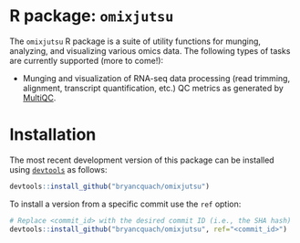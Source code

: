 # R package: `omixjutsu`

The `omixjutsu` R package is a suite of utility functions for munging, analyzing, and visualizing various omics data. The following types of tasks are currently supported (more to come!):

* Munging and visualization of RNA-seq data processing (read trimming, alignment, transcript quantification, etc.) QC metrics as generated by [MultiQC](https://multiqc.info/).

# Installation

The most recent development version of this package can be installed using [`devtools`](https://devtools.r-lib.org/) as follows:

```R
devtools::install_github("bryancquach/omixjutsu")
```

To install a version from a specific commit use the `ref` option:

```R
# Replace <commit_id> with the desired commit ID (i.e., the SHA hash)
devtools::install_github("bryancquach/omixjutsu", ref="<commit_id>")
```
